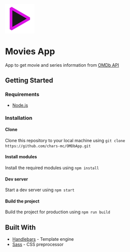 ![todo_list_icon](src/static/icon.png "todo list icon")
# Movies App
App to get movie and series information from [OMDb API](http://www.omdbapi.com/)

## Getting Started

### Requirements
* [Node.js](https://nodejs.org/en/)

### Installation

#### Clone
Clone this repository to your local machine using `git clone https://github.com/chars-mc/OMDbApp.git`

#### Install modules
Install the required modules using `npm install`

#### Dev server
Start a dev server using `npm start`

#### Build the project
Build the project for production using `npm run build`

## Built With
* [Handlebars](https://handlebarsjs.com/) - Template engine
* [Sass](https://sass-lang.com/) - CSS preprocessor
